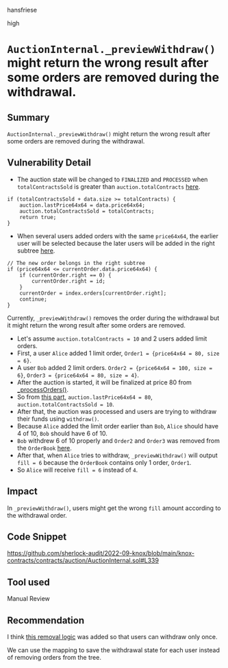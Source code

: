 hansfriese

high

# `AuctionInternal._previewWithdraw()` might return the wrong result after some orders are removed during the withdrawal.

## Summary
`AuctionInternal._previewWithdraw()` might return the wrong result after some orders are removed during the withdrawal.

## Vulnerability Detail
- The auction state will be changed to `FINALIZED` and `PROCESSED` when `totalContractsSold` is greater than `auction.totalContracts` [here](https://github.com/sherlock-audit/2022-09-knox/blob/main/knox-contracts/contracts/auction/AuctionInternal.sol#L391).

```solidity
if (totalContractsSold + data.size >= totalContracts) {
    auction.lastPrice64x64 = data.price64x64;
    auction.totalContractsSold = totalContracts;
    return true;
}
```
- When several users added orders with the same `price64x64`, the earlier user will be selected because the later users will be added in the right subtree [here](https://github.com/sherlock-audit/2022-09-knox/blob/main/knox-contracts/contracts/auction/OrderBook.sol#L214-L221).

```solidity
// The new order belongs in the right subtree
if (price64x64 <= currentOrder.data.price64x64) {
    if (currentOrder.right == 0) {
        currentOrder.right = id;
    }
    currentOrder = index.orders[currentOrder.right];
    continue;
}
```

Currently, `_previewWithdraw()` removes the order during the withdrawal but it might return the wrong result after some orders are removed.

- Let's assume `auction.totalContracts = 10` and 2 users added limit orders.
- First, a user `Alice` added 1 limit order, `Order1 = {price64x64 = 80, size = 6}`.
- A user `Bob` added 2 limit orders. `Order2 = {price64x64 = 100, size = 6}`, `Order3 = {price64x64 = 80, size = 4}`.
- After the auction is started, it will be finalized at price 80 from [_processOrders()](https://github.com/sherlock-audit/2022-09-knox/blob/main/knox-contracts/contracts/auction/AuctionInternal.sol#L359).
- So from [this part](https://github.com/sherlock-audit/2022-09-knox/blob/main/knox-contracts/contracts/auction/AuctionInternal.sol#L392-L393), `auction.lastPrice64x64 = 80`, `auction.totalContractsSold = 10`.
- After that, the auction was processed and users are trying to withdraw their funds using `withdraw()`.
- Because `Alice` added the limit order earlier than `Bob`, `Alice` should have 4 of 10, `Bob` should have 6 of 10.
- `Bob` withdrew 6 of 10 properly and `Order2` and `Order3` was removed from the `OrderBook` [here](https://github.com/sherlock-audit/2022-09-knox/blob/main/knox-contracts/contracts/auction/AuctionInternal.sol#L339).
- After that, when `Alice` tries to withdraw, `_previewWithdraw()` will output `fill = 6` because the `OrderBook` contains only 1 order, `Order1`.
- So `Alice` will receive `fill = 6` instead of `4`.

## Impact
In `_previewWithdraw()`, users might get the wrong `fill` amount according to the withdrawal order.

## Code Snippet
https://github.com/sherlock-audit/2022-09-knox/blob/main/knox-contracts/contracts/auction/AuctionInternal.sol#L339

## Tool used
Manual Review

## Recommendation
I think [this removal logic](https://github.com/sherlock-audit/2022-09-knox/blob/main/knox-contracts/contracts/auction/AuctionInternal.sol#L339) was added so that users can withdraw only once.

We can use the mapping to save the withdrawal state for each user instead of removing orders from the tree.
